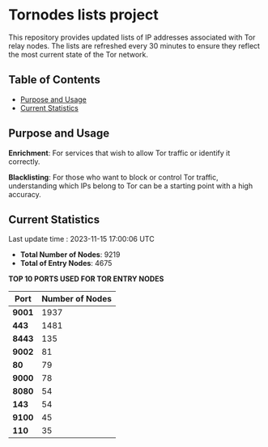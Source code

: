 # Tornodes lists project

This repository provides updated lists of IP addresses associated with Tor relay nodes. The lists are refreshed every 30 minutes to ensure they reflect the most current state of the Tor network.

## Table of Contents

- [Purpose and Usage](#purpose-and-usage)
- [Current Statistics](#current-statistics)


## Purpose and Usage

**Enrichment**: For services that wish to allow Tor traffic or identify it correctly.

**Blacklisting**: For those who want to block or control Tor traffic, understanding which IPs belong to Tor can be a starting point with a high accuracy.

## Current Statistics

Last update time : 2023-11-15 17:00:06 UTC

- **Total Number of Nodes**: 9219
- **Total of Entry Nodes**: 4675

**TOP 10 PORTS USED FOR TOR ENTRY NODES**

| **Port** | **Number of Nodes** |
|------|-----------------|
| **9001**   | 1937  |
| **443**   | 1481  |
| **8443**   | 135  |
| **9002**   | 81  |
| **80**   | 79  |
| **9000**   | 78  |
| **8080**   | 54  |
| **143**   | 54  |
| **9100**   | 45  |
| **110**   | 35  |

